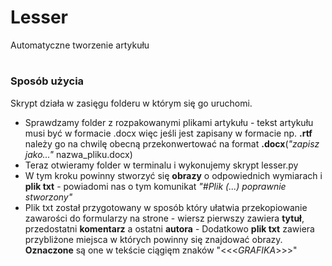 # Lesser
Automatyczne tworzenie artykułu
#
### Sposób użycia
Skrypt działa w zasięgu folderu w którym się go uruchomi.
<ul>
<li>Sprawdzamy folder z rozpakowanymi plikami artykułu - tekst artykułu musi być w formacie .docx więc jeśli jest zapisany w formacie np. <b>.rtf</b> należy go na chwilę obecną przekonwertować na format <b>.docx</b>(<i>"zapisz jako..."</i> nazwa_pliku.docx)</li>
<li>Teraz otwieramy folder w terminalu i wykonujemy skrypt lesser.py</li>
<li>W tym kroku powinny stworzyć się <b>obrazy</b> o odpowiednich wymiarach i <b>plik txt</b> - powiadomi nas o tym komunikat <i>"#Plik (...) poprawnie stworzony"</i></li>
<li>Plik txt został przygotowany w sposób który ułatwia przekopiowanie zawarości do formularzy na strone - wiersz pierwszy zawiera <b>tytuł</b>, przedostatni <b>komentarz</b> a ostatni <b>autora</b> - Dodatkowo <b>plik txt</b> zawiera przybliżone miejsca w których powinny się znajdować obrazy. <b>Oznaczone</b> są one w tekście ciągięm znaków "&lt;&lt;&lt;<i>GRAFIKA</i>>>>"</li>
</ul>
